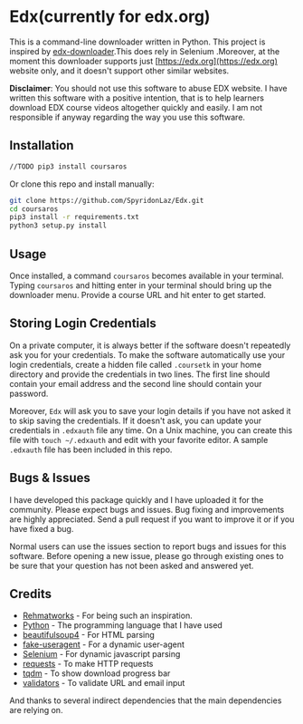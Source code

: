 # Edx(currently for edx.org)
This is a command-line downloader written in Python. This project is inspired by [edx-downloader](https://github.com/rehmatworks/edx-downloader).This does rely in Selenium .Moreover, at the moment this downloader supports just [https://edx.org](https://edx.org) website only, and it doesn't support other similar websites.

**Disclaimer**: You should not use this software to abuse EDX website. I have written this software with a positive intention, that is to help learners download EDX course videos altogether quickly and easily. I am not responsible if anyway regarding the way you use this software. 

## Installation
```bash
//TODO pip3 install coursaros
```

Or clone this repo and install manually:

```bash
git clone https://github.com/SpyridonLaz/Edx.git
cd coursaros
pip3 install -r requirements.txt
python3 setup.py install
```

## Usage
Once installed, a command `coursaros` becomes available in your terminal. Typing `coursaros` and hitting enter in your terminal should bring up the downloader menu. Provide a course URL and hit enter to get started.

## Storing Login Credentials
On a private computer, it is always better if the software doesn't repeatedly ask you for your credentials. To make the software automatically use your login credentials, create a hidden file called `.coursetk` in your home directory and provide the credentials in two lines. The first line should contain your email address and the second line should contain your password.

Moreover, `Edx` will ask you to save your login details if you have not asked it to skip saving the credentials. If it doesn't ask, you can update your credentials in `.edxauth` file any time. On a Unix machine, you can create this file with `touch ~/.edxauth` and edit with your favorite editor. A sample `.edxauth` file has been included in this repo.


## Bugs & Issues
I have developed this package quickly and I have uploaded it for the community. Please expect bugs and issues. Bug fixing and improvements are highly appreciated. Send a pull request if you want to improve it or if you have fixed a bug.

Normal users can use the issues section to report bugs and issues for this software. Before opening a new issue, please go through existing ones to be sure that your question has not been asked and answered yet.

## Credits
- [Rehmatworks](https://github.com/rehmatworks/) - For being such an inspiration.
- [Python](https://www.python.org/) - The programming language that I have used
- [beautifulsoup4](https://pypi.org/project/beautifulsoup4/) - For HTML parsing
- [fake-useragent](https://pypi.org/project/fake-useragent/) - For a dynamic user-agent
- [Selenium](https://github.com/SeleniumHQ/selenium) - For dynamic javascript parsing
- [requests](https://github.com/psf/requests) - To make HTTP requests
- [tqdm](https://github.com/tqdm/tqdm) - To show download progress bar
- [validators](https://github.com/kvesteri/validators) - To validate URL and email input

And thanks to several indirect dependencies that the main dependencies are relying on.